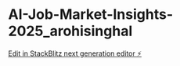 # AI-Job-Market-Insights-2025_arohisinghal

[Edit in StackBlitz next generation editor ⚡️](https://stackblitz.com/~/github.com/arohi516/AI-Job-Market-Insights-2025_arohisinghal)